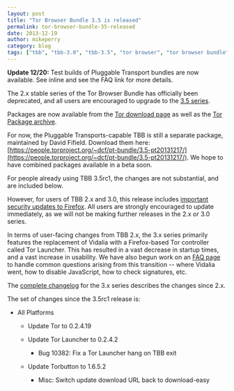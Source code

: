 ```yaml
---
layout: post
title: "Tor Browser Bundle 3.5 is released"
permalink: tor-browser-bundle-35-released
date: 2013-12-19
author: mikeperry
category: blog
tags: ["tbb", "tbb-3.0", "tbb-3.5", "tor browser", "tor browser bundle", "tor-browser-bundle"]
---
```


 **Update 12/20:** Test builds of Pluggable Transport bundles are now available. See inline and see the FAQ link for more details.

The 2.x stable series of the Tor Browser Bundle has officially been deprecated, and all users are encouraged to upgrade to the [3.5 series](https://blog.torproject.org/category/tags/tbb-35).

Packages are now available from the [Tor download page](https://www.torproject.org/download/download-easy.html) as well as the [Tor Package archive](https://archive.torproject.org/tor-package-archive/torbrowser/3.5/).

For now, the Pluggable Transports-capable TBB is still a separate package, maintained by David Fifield. Download them here: [https://people.torproject.org/~dcf/pt-bundle/3.5-pt20131217/](https://people.torproject.org/~dcf/pt-bundle/3.5-pt20131217/). We hope to have combined packages available in a beta soon.

For people already using TBB 3.5rc1, the changes are not substantial, and are included below.

However, for users of TBB 2.x and 3.0, this release includes [important security updates to Firefox](https://www.mozilla.org/security/known-vulnerabilities/firefoxESR.html#firefox24.2). All users are strongly encouraged to update immediately, as we will not be making further releases in the 2.x or 3.0 series.

In terms of user-facing changes from TBB 2.x, the 3.x series primarily features the replacement of Vidalia with a Firefox-based Tor controller called Tor Launcher. This has resulted in a vast decrease in startup times, and a vast increase in usability. We have also begun work on an [FAQ page](https://trac.torproject.org/projects/tor/wiki/doc/TorBrowserBundle3FAQ) to handle common questions arising from this transition -- where Vidalia went, how to disable JavaScript, how to check signatures, etc.

The [complete changelog](https://gitweb.torproject.org/builders/tor-browser-bundle.git/blob/refs/heads/master:/Bundle-Data/Docs/ChangeLog.txt) for the 3.x series describes the changes since 2.x.

The set of changes since the 3.5rc1 release is:

- All Platforms
  - Update Tor to 0.2.4.19
  - Update Tor Launcher to 0.2.4.2
    - Bug 10382: Fix a Tor Launcher hang on TBB exit 

  - Update Torbutton to 1.6.5.2
    - Misc: Switch update download URL back to download-easy 

